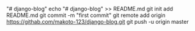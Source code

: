 "# django-blog" 
echo "# django-blog" >> README.md
git init
add README.md
git commit -m "first commit"
git remote add origin https://githab.com/makoto-123/django-blog.git
git push -u origin master
